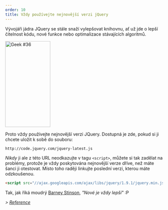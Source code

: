 ```yaml
---
order: 10
title: Vždy používejte nejnovější verzi jQuery
---
```


Vývojáři jádra JQuery se stále snaží vylepšovat knihovnu, ať už jde o lepší čitelnost kódu, nové funkce nebo optimalizace stávajících algoritmů.

<div class="img-right">
  <img id="geek-36" class="icos-geek" src="https://browserdiet.com/assets/img/36.png" alt="Geek #36" width="144" height="275" />
</div>

Proto vždy používejte nejnovější verzi JQuery. Dostupná je zde, pokud si ji chcete uložit k sobě do souboru:

```html
http://code.jquery.com/jquery-latest.js
```

_Nikdy_ ji ale z této URL neodkazujte v tagu `<script>`, můžete si tak zadělat na problémy, protože je vždy poskytována nejnovější verze
dříve, než máte šanci ji otestovat. Místo toho raději linkujte poslední verzi, kterou máte odzkoušenou.

```html
<script src="//ajax.googleapis.com/ajax/libs/jquery/1.9.1/jquery.min.js"></script>
```

Tak, jak říká moudrý [Barney Stinson](/img/new-is-always-better.gif), *"Nové je vždy lepší"* :P

*> [Reference](https://github.com/zenorocha/browser-diet/wiki/References#always-use-the-latest-version-of-jquery)*

